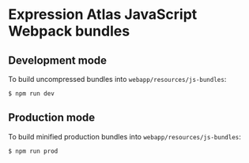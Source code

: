 Expression Atlas JavaScript Webpack bundles
===========================================

Development mode
----------------

To build uncompressed bundles into `webapp/resources/js-bundles`:

```
$ npm run dev
```

Production mode
---------------

To build minified production bundles into `webapp/resources/js-bundles`:

```
$ npm run prod
```